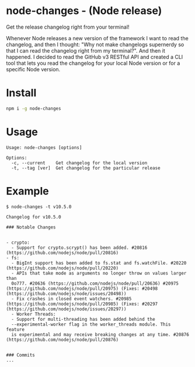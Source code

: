 # node-changes - (Node release)

Get the release changelog right from your terminal!

Whenever Node releases a new version of the framework I want to read the changelog, and then I thought: "Why not make changelogs supernerdy so that I can read the changelog right from my terminal?". And then it happened. I decided to read the GitHub v3 RESTful API and created a CLI tool that lets you read the changelog for your local Node version or for a specific Node version.

# Install
```bash
npm i -g node-changes
```

# Usage
```
Usage: node-changes [options]

Options:
  -c, --current    Get changelog for the local version
  -t, --tag [ver]  Get changelog for the particular release
```

# Example
```
$ node-changes -t v10.5.0

Changelog for v10.5.0 

### Notable Changes


- crypto:
  - Support for crypto.scrypt() has been added. #20816 (https://github.com/nodejs/node/pull/20816)
- fs:
  - BigInt support has been added to fs.stat and fs.watchFile. #20220 (https://github.com/nodejs/node/pull/20220)
  - APIs that take mode as arguments no longer throw on values larger than
  0o777. #20636 (https://github.com/nodejs/node/pull/20636) #20975 (https://github.com/nodejs/node/pull/20975) (Fixes: #20498 (https://github.com/nodejs/node/issues/20498))
  - Fix crashes in closed event watchers. #20985 (https://github.com/nodejs/node/pull/20985) (Fixes: #20297 (https://github.com/nodejs/node/issues/20297))
  - Worker Threads:
  - Support for multi-threading has been added behind the
  --experimental-worker flag in the worker_threads module. This feature
  is experimental and may receive breaking changes at any time. #20876 (https://github.com/nodejs/node/pull/20876)


### Commits
...
```
